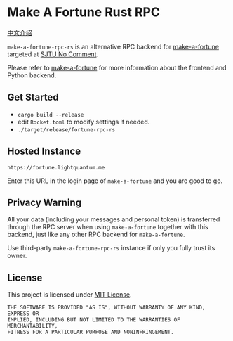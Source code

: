 # Make A Fortune Rust RPC

[中文介绍](README_zh.md)

`make-a-fortune-rpc-rs` is an alternative RPC backend for [make-a-fortune](https://github.com/skyzh/make-a-fortune)
targeted at [SJTU No Comment](http://wukefenggao.cn/).

Please refer to [make-a-fortune](https://github.com/skyzh/make-a-fortune) for more information about the frontend and Python backend.

## Get Started
- `cargo build --release`
- edit `Rocket.toml` to modify settings if needed.
- `./target/release/fortune-rpc-rs`

## Hosted Instance

`https://fortune.lightquantum.me`

Enter this URL in the login page of `make-a-fortune` and you are good to go.

## Privacy Warning

All your data (including your messages and personal token) is transferred through 
the RPC server when using `make-a-fortune` together with this backend,
just like any other RPC backend for `make-a-fortune`.

Use third-party `make-a-fortune-rpc-rs` instance if only you fully trust its owner.

## License

This project is licensed under [MIT License](LICENSE.md).

```text
THE SOFTWARE IS PROVIDED "AS IS", WITHOUT WARRANTY OF ANY KIND, EXPRESS OR
IMPLIED, INCLUDING BUT NOT LIMITED TO THE WARRANTIES OF MERCHANTABILITY,
FITNESS FOR A PARTICULAR PURPOSE AND NONINFRINGEMENT.
```
